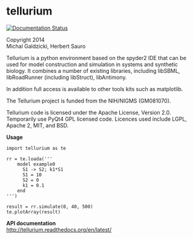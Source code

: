 
# tellurium
[![Documentation Status](https://readthedocs.org/projects/tellurium/badge/?version=latest)](http://tellurium.readthedocs.org/en/latest/?badge=latest)

Copyright 2014  
Michal Galdzicki, Herbert Sauro

Tellurium is a python environment based on the spyder2 IDE that can be used for model construction and simulation in systems and synthetic biology. It combines a number of existing libraries, including libSBML, libRoadRunner (including libStruct), libAntimony.

In addition full access is available to other tools kits such as matplotlib.

The Tellurium project is funded from the NIH/NIGMS (GM081070).

Tellurium code is licensed under the Apache License, Version 2.0. Temporarily use PyQt4 GPL licensed code. Licences used include LGPL, Apache 2, MIT, and BSD.

**Usage**
```{python}
import tellurium as te

rr = te.loada('''
    model example0
      S1 -> S2; k1*S1
      S1 = 10
      S2 = 0
      k1 = 0.1
    end
''')

result = rr.simulate(0, 40, 500) 
te.plotArray(result)
```

**API documentation**  
http://tellurium.readthedocs.org/en/latest/

